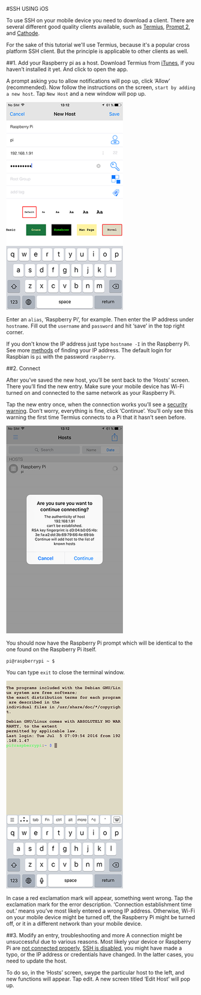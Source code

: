 #SSH USING iOS

To use SSH on your mobile device you need to download a client. There are several different good quality clients available, such as [Termius](http://www.termius.com), [Prompt 2](https://panic.com/prompt/), and  [Cathode](http://www.secretgeometry.com/apps/cathode/). 

For the sake of this tutorial we'll use Termius, because it's a popular cross platform SSH client. But the principle is applicable to other clients as well. 

##1. Add your Raspberry pi as a host.
Download Termius from [iTunes](https://itunes.apple.com/us/app/serverauditor-ssh-shell-console/id549039908), if you haven’t installed it yet. And click to open the app.

A prompt asking you to allow notifications will pop up, click ‘Allow’ (recommended). Now follow the instructions on the screen, `start by adding a new host`. Tap `New Host` and a new window will pop up.

![Termius ‘New Host’ configuration](images/ssh-ios-config.png)

Enter an `alias`, ‘Raspberry Pi’, for example. Then enter the IP address under `hostname`. Fill out the `username` and `password` and hit ‘save’ in the top right corner. 

If you don't know the IP address just type `hostname -I` in the Raspberry Pi. See more [methods](../ip-address.md) of finding your IP address. The default login for Raspbian is `pi` with the password `raspberry`.


##2. Connect

After you’ve saved the new host, you’ll be sent back to the ‘Hosts’ screen. There you’ll find the new entry. Make sure your mobile device has Wi-Fi turned on and connected to the same network as your Raspberry Pi.

Tap the new entry once, when the connection works you’ll see a [security warning](http://www.lysium.de/blog/index.php?/archives/186-How-to-get-ssh-server-fingerprint-information.html). Don’t worry, everything is fine, click ‘Continue’. You’ll only see this warning the first time Termius connects to a Pi that it hasn’t seen before.

![Termius ‘Security warning’](images/ssh-ios-warning.png)

You should now have the Raspberry Pi prompt which will be identical to the one found on the Raspberry Pi itself.

```
pi@raspberrypi ~ $
```

You can type `exit` to close the terminal window.

![Termius Terminal](images/ssh-ios-window.png)

In case a red exclamation mark will appear, something went wrong. Tap the exclamation mark for the error description. ‘Connection establishment time out.’  means you’ve most likely entered a wrong IP address. Otherwise, Wi-Fi on your mobile device might be turned off, the Raspberry Pi might be turned off,  or it in a different network than your mobile device.

##3. Modify an entry, troubleshooting and more
A connection might be unsuccessful due to various reasons. Most likely your device or Raspberry Pi are [not connected properly](../../configuration/wireless/wireless-cli.md), [SSH is disabled](../../configuration/raspi-config.md), you might have made a typo, or the IP address or credentials have changed. In the latter cases, you need to update the host.

To do so, in the ‘Hosts’ screen, swype the particular host to the left, and new functions will appear. Tap edit. A new screen titled ‘Edit Host’ will pop up.
